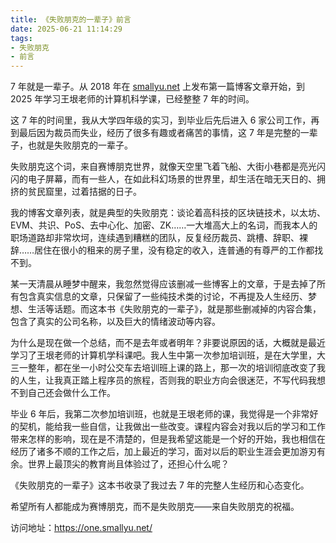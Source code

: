 ```yaml
---
title: 《失败朋克的一辈子》前言
date: 2025-06-21 11:14:29
tags: 
- 失败朋克
- 前言
---
```


7 年就是一辈子。从 2018 年在 [smallyu.net](https://smallyu.net/) 上发布第一篇博客文章开始，到 2025 年学习王垠老师的计算机科学课，已经整整 7 年的时间。

这 7 年的时间里，我从大学四年级的实习，到毕业后先后进入 6 家公司工作，再到最后因为裁员而失业，经历了很多有趣或者痛苦的事情，这 7 年是完整的一辈子，也就是失败朋克的一辈子。

失败朋克这个词，来自赛博朋克世界，就像天空里飞着飞船、大街小巷都是亮光闪闪的电子屏幕，而有一些人，在如此科幻场景的世界里，却生活在暗无天日的、拥挤的贫民窟里，过着拮据的日子。

我的博客文章列表，就是典型的失败朋克：谈论着高科技的区块链技术，以太坊、EVM、共识、PoS、去中心化、加密、ZK……一大堆高大上的名词，而我本人的职场道路却非常坎坷，连续遇到糟糕的团队，反复经历裁员、跳槽、辞职、裸辞……居住在很小的租来的房子里，没有稳定的收入，连普通的有尊严的工作都找不到。

某一天清晨从睡梦中醒来，我忽然觉得应该删减一些博客上的文章，于是去掉了所有包含真实信息的文章，只保留了一些纯技术类的讨论，不再提及人生经历、梦想、生活等话题。而这本书《失败朋克的一辈子》，就是那些删减掉的内容合集，包含了真实的公司名称，以及巨大的情绪波动等内容。

为什么是现在做一个总结，而不是去年或者明年？非要说原因的话，大概就是最近学习了王垠老师的计算机学科课吧。我人生中第一次参加培训班，是在大学里，大三一整年，都在坐一小时公交车去培训班上课的路上，那一次的培训彻底改变了我的人生，让我真正踏上程序员的旅程，否则我的职业方向会很迷茫，不写代码我想不到自己还会做什么工作。

毕业 6 年后，我第二次参加培训班，也就是王垠老师的课，我觉得是一个非常好的契机，能给我一些自信，让我做出一些改变。课程内容会对我以后的学习和工作带来怎样的影响，现在是不清楚的，但是我希望这能是一个好的开始，我也相信在经历了诸多不顺的工作之后，加上最近的学习，面对以后的职业生涯会更加游刃有余。世界上最顶尖的教育尚且体验过了，还担心什么呢？

《失败朋克的一辈子》这本书收录了我过去 7 年的完整人生经历和心态变化。

希望所有人都能成为赛博朋克，而不是失败朋克——来自失败朋克的祝福。

访问地址：https://one.smallyu.net/

